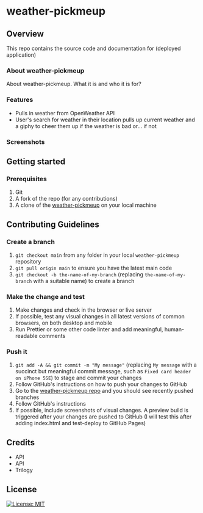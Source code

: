 # weather-pickmeup

## Overview

This repo contains the source code and documentation for (deployed application)

### About weather-pickmeup

About weather-pickmeup. What it is and who it is for?

### Features

- Pulls in weather from OpenWeather API
- User's search for weather in their location pulls up current weather and a giphy to cheer them up if the weather is bad or... if not

### Screenshots

## Getting started

### Prerequisites

1. Git
1. A fork of the repo (for any contributions)
1. A clone of the [weather-pickmeup](https://github.com/stevelab1/weather-pickmeup) on your local machine

## Contributing Guidelines

### Create a branch

1. `git checkout main` from any folder in your local `weather-pickmeup` repository
1. `git pull origin main` to ensure you have the latest main code
1. `git checkout -b the-name-of-my-branch` (replacing `the-name-of-my-branch` with a suitable name) to create a branch

### Make the change and test

1. Make changes and check in the browser or live server
1. If possible, test any visual changes in all latest versions of common browsers, on both desktop and mobile
1. Run Prettier or some other code linter and add meaningful, human-readable comments

### Push it

1. `git add -A && git commit -m "My message"` (replacing `My message` with a succinct but meaningful commit message, such as `Fixed card header on iPhone 5SE`) to stage and commit your changes
1. Follow GitHub's instructions on how to push your changes to GitHub <!-- `git push my-fork-name the-name-of-my-branch` -->
1. Go to the [weather-pickmeup repo](https://github.com/stevelab1/weather-pickmeup) and you should see recently pushed branches
1. Follow GitHub's instructions
1. If possible, include screenshots of visual changes. A preview build is triggered after your changes are pushed to GitHub (I will test this after adding index.html and test-deploy to GitHub Pages)

## Credits

- API
- API
- Trilogy

## License

[![License: MIT](https://img.shields.io/badge/License-MIT-yellow.svg)](https://opensource.org/licenses/MIT)
